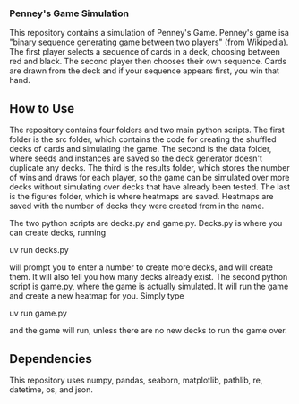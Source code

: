 ### Penney's Game Simulation

This repository contains a simulation of Penney's Game. Penney's game isa "binary sequence generating game between two players" (from Wikipedia). The first player selects a sequence of cards in a deck, choosing between red and black. The second player then chooses their own sequence. Cards  are drawn from the deck and if your sequence appears first, you win that hand. 

## How to Use

The repository contains four folders and two main python scripts. The first folder is the src folder, which contains the code for creating the shuffled decks of cards and simulating the game. The second is the data folder, where seeds and instances are saved so the deck generator doesn't duplicate any decks. The third is the results folder, which stores the number of wins and draws for each player, so the game can be simulated over more decks without simulating over decks that have already been tested. The last is the figures folder, which is where heatmaps are saved. Heatmaps are saved with the number of decks they were created from in the name.

The two python scripts are decks.py and game.py. Decks.py is where you can create decks, running

uv run decks.py

will prompt you to enter a number to create more decks, and will create them. It will also tell you how many decks already exist. The second python script is game.py, where the game is actually simulated. It will run the game and create a new heatmap for you. Simply type

uv run game.py

and the game will run, unless there are no new decks to run the game over.

## Dependencies

This repository uses numpy, pandas, seaborn, matplotlib, pathlib, re, datetime, os, and json.